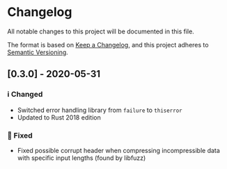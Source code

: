 # Changelog
All notable changes to this project will be documented in this file.

The format is based on [Keep a Changelog](https://keepachangelog.com/en/1.0.0/),
and this project adheres to [Semantic Versioning](https://semver.org/spec/v2.0.0.html).

## [0.3.0] - 2020-05-31
### ℹ Changed
- Switched error handling library from `failure` to `thiserror`
- Updated to Rust 2018 edition

### 🐛 Fixed
- Fixed possible corrupt header when compressing incompressible data with specific input lengths (found by libfuzz)
